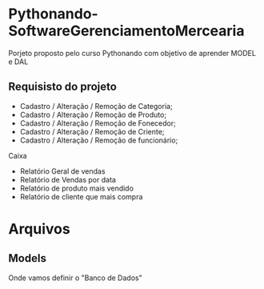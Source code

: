 # Pythonando-SoftwareGerenciamentoMercearia

Porjeto proposto pelo curso Pythonando com objetivo de aprender MODEL e DAL

## Requisisto do projeto 

-  Cadastro /  Alteração / Remoção de Categoria;
-  Cadastro /  Alteração / Remoção de Produto;
-  Cadastro /  Alteração / Remoção de Fonecedor;
-  Cadastro /  Alteração / Remoção de Criente;
-  Cadastro /  Alteração / Remoção de funcionário;

Caixa 

- Relatório Geral de vendas
- Relatório de Vendas por data 
- Relatório de produto mais vendido
- Relatório  de cliente que mais compra   


# Arquivos

## Models 

Onde vamos definir o "Banco de Dados" 

